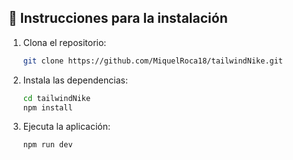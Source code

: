 ## 🚀 Instrucciones para la instalación

1. Clona el repositorio:

    ```bash
    git clone https://github.com/MiquelRoca18/tailwindNike.git
    ```

2. Instala las dependencias:

    ```bash
    cd tailwindNike
    npm install
    ```

3. Ejecuta la aplicación:

    ```bash
    npm run dev
    ```
